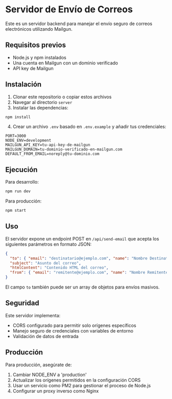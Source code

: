 
# Servidor de Envío de Correos

Este es un servidor backend para manejar el envío seguro de correos electrónicos utilizando Mailgun.

## Requisitos previos

- Node.js y npm instalados
- Una cuenta en Mailgun con un dominio verificado
- API key de Mailgun

## Instalación

1. Clonar este repositorio o copiar estos archivos
2. Navegar al directorio `server`
3. Instalar las dependencias:

```bash
npm install
```

4. Crear un archivo `.env` basado en `.env.example` y añadir tus credenciales:

```
PORT=3000
NODE_ENV=development
MAILGUN_API_KEY=tu-api-key-de-mailgun
MAILGUN_DOMAIN=tu-dominio-verificado-en-mailgun.com
DEFAULT_FROM_EMAIL=noreply@tu-dominio.com
```

## Ejecución

Para desarrollo:

```bash
npm run dev
```

Para producción:

```bash
npm start
```

## Uso

El servidor expone un endpoint POST en `/api/send-email` que acepta los siguientes parámetros en formato JSON:

```json
{
  "to": { "email": "destinatario@ejemplo.com", "name": "Nombre Destinatario" },
  "subject": "Asunto del correo",
  "htmlContent": "Contenido HTML del correo",
  "from": { "email": "remitente@ejemplo.com", "name": "Nombre Remitente" }
}
```

El campo `to` también puede ser un array de objetos para envíos masivos.

## Seguridad

Este servidor implementa:

- CORS configurado para permitir solo orígenes específicos
- Manejo seguro de credenciales con variables de entorno
- Validación de datos de entrada

## Producción

Para producción, asegúrate de:

1. Cambiar NODE_ENV a 'production'
2. Actualizar los orígenes permitidos en la configuración CORS
3. Usar un servicio como PM2 para gestionar el proceso de Node.js
4. Configurar un proxy inverso como Nginx
